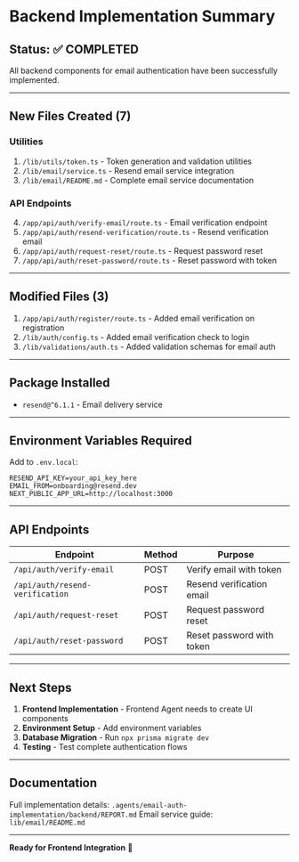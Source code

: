 # Backend Implementation Summary

## Status: ✅ COMPLETED

All backend components for email authentication have been successfully implemented.

---

## New Files Created (7)

### Utilities
1. `/lib/utils/token.ts` - Token generation and validation utilities
2. `/lib/email/service.ts` - Resend email service integration
3. `/lib/email/README.md` - Complete email service documentation

### API Endpoints
4. `/app/api/auth/verify-email/route.ts` - Email verification endpoint
5. `/app/api/auth/resend-verification/route.ts` - Resend verification email
6. `/app/api/auth/request-reset/route.ts` - Request password reset
7. `/app/api/auth/reset-password/route.ts` - Reset password with token

---

## Modified Files (3)

1. `/app/api/auth/register/route.ts` - Added email verification on registration
2. `/lib/auth/config.ts` - Added email verification check to login
3. `/lib/validations/auth.ts` - Added validation schemas for email auth

---

## Package Installed

- `resend@^6.1.1` - Email delivery service

---

## Environment Variables Required

Add to `.env.local`:

```env
RESEND_API_KEY=your_api_key_here
EMAIL_FROM=onboarding@resend.dev
NEXT_PUBLIC_APP_URL=http://localhost:3000
```

---

## API Endpoints

| Endpoint | Method | Purpose |
|----------|--------|---------|
| `/api/auth/verify-email` | POST | Verify email with token |
| `/api/auth/resend-verification` | POST | Resend verification email |
| `/api/auth/request-reset` | POST | Request password reset |
| `/api/auth/reset-password` | POST | Reset password with token |

---

## Next Steps

1. **Frontend Implementation** - Frontend Agent needs to create UI components
2. **Environment Setup** - Add environment variables
3. **Database Migration** - Run `npx prisma migrate dev`
4. **Testing** - Test complete authentication flows

---

## Documentation

Full implementation details: `.agents/email-auth-implementation/backend/REPORT.md`
Email service guide: `lib/email/README.md`

---

**Ready for Frontend Integration** 🚀
